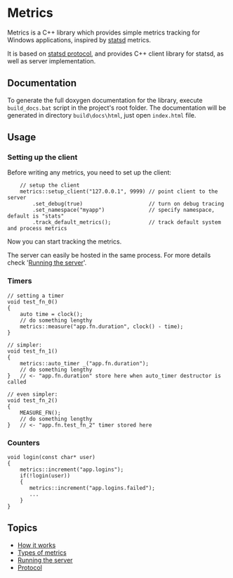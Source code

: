Metrics             
=======

Metrics is a C++ library which provides simple metrics tracking for Windows 
applications, inspired by [statsd] metrics.

It is based on [statsd protocol], and provides C++ client library for statsd, 
as well as server implementation.

[statsd]: https://github.com/etsy/statsd/blob/master/docs/metric_types.md/ "statsd metrics"
[statsd protocol]: https://github.com/b/statsd_spec


Documentation
-------------

To generate the full doxygen documentation for the library, execute `build_docs.bat`
script in the project's root folder. The documentation will be generated in
directory `build\docs\html`, just open `index.html` file.

Usage
-----

### Setting up the client

Before writing any metrics, you need to set up the client:

~~~{.cpp}
    // setup the client
    metrics::setup_client("127.0.0.1", 9999) // point client to the server
        .set_debug(true)                     // turn on debug tracing
        .set_namespace("myapp")              // specify namespace, default is "stats"
        .track_default_metrics();            // track default system and process metrics
~~~

Now you can start tracking the metrics.

The server can easily be hosted in the same process. For more details check
'[Running the server](docs/running_server.md)'.

### Timers

~~~{.cpp}
// setting a timer
void test_fn_0()
{
    auto time = clock();
    // do something lengthy
    metrics::measure("app.fn.duration", clock() - time);
}

// simpler:
void test_fn_1()
{
    metrics::auto_timer _("app.fn.duration");  
    // do something lengthy
}   // <- "app.fn.duration" store here when auto_timer destructor is called

// even simpler:
void test_fn_2()
{
    MEASURE_FN(); 
    // do something lengthy
}   // <- "app.fn.test_fn_2" timer stored here

~~~

### Counters

~~~{.cpp}
void login(const char* user)
{
    metrics::increment("app.logins");
    if(!login(user))
    {
       metrics::increment("app.logins.failed");
       ...
    }
}   
~~~


Topics
------

* [How it works](docs/how_it_works.md)
* [Types of metrics](docs/metric_types.md)
* [Running the server](docs/running_server.md)
* [Protocol](docs/protocol.md)
